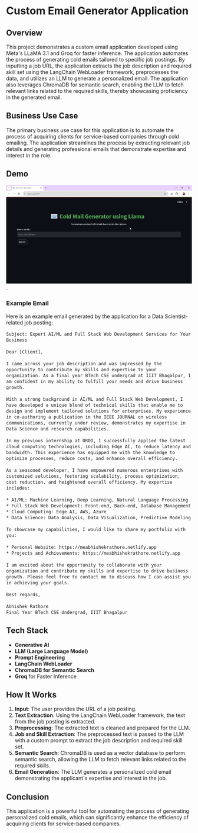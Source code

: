 # Custom Email Generator Application

## Overview

This project demonstrates a custom email application developed using Meta's LLaMA 3.1 and Groq for faster inference. The application automates the process of generating cold emails tailored to specific job postings. By inputting a job URL, the application extracts the job description and required skill set using the LangChain WebLoader framework, preprocesses the data, and utilizes an LLM to generate a personalized email. The application also leverages ChromaDB for semantic search, enabling the LLM to fetch relevant links related to the required skills, thereby showcasing proficiency in the generated email.

## Business Use Case

The primary business use case for this application is to automate the process of acquiring clients for service-based companies through cold emailing. The application streamlines the process by extracting relevant job details and generating professional emails that demonstrate expertise and interest in the role.

## Demo

![Demo](https://github.com/abhishekiiitbh2903/Custom-Email-/blob/main/Cold%20Email%20Generator%20-%20Google%20Chrome%202024-09-02%2015-30-05.gif).

### Example Email

Here is an example email generated by the application for a Data Scientist-related job posting:

```
Subject: Expert AI/ML and Full Stack Web Development Services for Your Business

Dear [Client],

I came across your job description and was impressed by the opportunity to contribute my skills and expertise to your organization. As a final year BTech CSE undergrad at IIIT Bhagalpur, I am confident in my ability to fulfill your needs and drive business growth.

With a strong background in AI/ML and Full Stack Web Development, I have developed a unique blend of technical skills that enable me to design and implement tailored solutions for enterprises. My experience in co-authoring a publication in the IEEE JOURNAL on wireless communications, currently under review, demonstrates my expertise in Data Science and research capabilities.

In my previous internship at DRDO, I successfully applied the latest cloud computing technologies, including Edge AI, to reduce latency and bandwidth. This experience has equipped me with the knowledge to optimize processes, reduce costs, and enhance overall efficiency.

As a seasoned developer, I have empowered numerous enterprises with customized solutions, fostering scalability, process optimization, cost reduction, and heightened overall efficiency. My expertise includes:

* AI/ML: Machine Learning, Deep Learning, Natural Language Processing
* Full Stack Web Development: Front-end, Back-end, Database Management
* Cloud Computing: Edge AI, AWS, Azure
* Data Science: Data Analysis, Data Visualization, Predictive Modeling

To showcase my capabilities, I would like to share my portfolio with you:

* Personal Website: https://meabhishekrathore.netlify.app
* Projects and Achievements: https://meabhishekrathore.netlify.app

I am excited about the opportunity to collaborate with your organization and contribute my skills and expertise to drive business growth. Please feel free to contact me to discuss how I can assist you in achieving your goals.

Best regards,

Abhishek Rathore
Final Year BTech CSE Undergrad, IIIT Bhagalpur
```

## Tech Stack

- **Generative AI**
- **LLM (Large Language Model)**
- **Prompt Engineering**
- **LangChain WebLoader**
- **ChromaDB for Semantic Search**
- **Groq** for Faster Inference

## How It Works

1. **Input**: The user provides the URL of a job posting.
2. **Text Extraction**: Using the LangChain WebLoader framework, the text from the job posting is extracted.
3. **Preprocessing**: The extracted text is cleaned and prepared for the LLM.
4. **Job and Skill Extraction**: The preprocessed text is passed to the LLM with a custom prompt to extract the job description and required skill set.
5. **Semantic Search**: ChromaDB is used as a vector database to perform semantic search, allowing the LLM to fetch relevant links related to the required skills.
6. **Email Generation**: The LLM generates a personalized cold email demonstrating the applicant's expertise and interest in the job.

## Conclusion

This application is a powerful tool for automating the process of generating personalized cold emails, which can significantly enhance the efficiency of acquiring clients for service-based companies.
